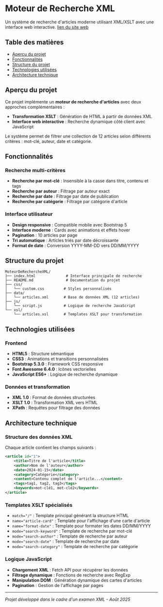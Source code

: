 # Moteur de Recherche XML

Un système de recherche d'articles moderne utilisant XML/XSLT avec une interface web interactive. [lien du site web](https://sokhnadieye.github.io/MoteurDeRechercheXML)

## Table des matières

- [Aperçu du projet](#aperçu-du-projet)
- [Fonctionnalités](#fonctionnalités)
- [Structure du projet](#structure-du-projet)
- [Technologies utilisées](#technologies-utilisées)
- [Architecture technique](#architecture-technique)

## Aperçu du projet

Ce projet implémente un **moteur de recherche d'articles** avec deux approches complémentaires :

- **Transformation XSLT** : Génération de HTML à partir de données XML
- **Interface web interactive** : Recherche dynamique côté client avec JavaScript

Le système permet de filtrer une collection de 12 articles selon différents critères : mot-clé, auteur, date et catégorie.

## Fonctionnalités

### Recherche multi-critères

-  **Recherche par mot-clé** : Insensible à la casse dans titre, contenu et tags
-  **Recherche par auteur** : Filtrage par auteur exact
-  **Recherche par date** : Filtrage par date de publication
-  **Recherche par catégorie** : Filtrage par catégorie d'article

### Interface utilisateur

-  **Design responsive** : Compatible mobile avec Bootstrap 5
-  **Interface moderne** : Cards avec animations et effets hover
-  **Pagination** : 10 articles par page
-  **Tri automatique** : Articles triés par date décroissante
-  **Format de date** : Conversion YYYY-MM-DD vers DD/MM/YYYY

## Structure du projet

```
MoteurDeRechercheXML/
├── index.html              # Interface principale de recherche
├── README.md               # Documentation du projet
├── css/
│   └── custom.css         # Styles personnalisés
├── data/
│   └── articles.xml       # Base de données XML (12 articles)
├── js/
│   └── script.js          # Logique de recherche JavaScript
└── xsl/
    └── articles.xsl       # Templates XSLT pour transformation
```

## Technologies utilisées

### Frontend

- **HTML5** : Structure sémantique
- **CSS3** : Animations et transitions personnalisées
- **Bootstrap 5.3.0** : Framework CSS responsive
- **Font Awesome 6.4.0** : Icônes vectorielles
- **JavaScript ES6+** : Logique de recherche dynamique

### Données et transformation

- **XML 1.0** : Format de données structurées
- **XSLT 1.0** : Transformation XML vers HTML
- **XPath** : Requêtes pour filtrage des données

## Architecture technique

### Structure des données XML

Chaque article contient les champs suivants :

```xml
<article id="1">
    <title>Titre de l'article</title>
    <author>Nom de l'auteur</author>
    <date>2024-01-15</date>
    <category>Catégorie</category>
    <content>Contenu complet de l'article...</content>
    <tags>tag1, tag2, tag3</tags>
    <keywords>mot-clé1, mot-clé2</keywords>
</article>
```

### Templates XSLT spécialisés

- `match="/"` : Template principal générant la structure HTML
- `name="article-card"` : Template pour l'affichage d'une carte d'article
- `name="format-date"` : Template pour formater les dates DD/MM/YYYY
- `mode="search-keyword"` : Template de recherche par mot-clé
- `mode="search-author"` : Template de recherche par auteur
- `mode="search-date"` : Template de recherche par date
- `mode="search-category"` : Template de recherche par catégorie

### Logique JavaScript

- **Chargement XML** : Fetch API pour récupérer les données
- **Filtrage dynamique** : Fonctions de recherche avec RegExp
- **Manipulation DOM** : Génération dynamique des cartes d'articles
- **Pagination** : Gestion de l'affichage par pages

---

_Projet développé dans le cadre d'un examen XML - Août 2025_
